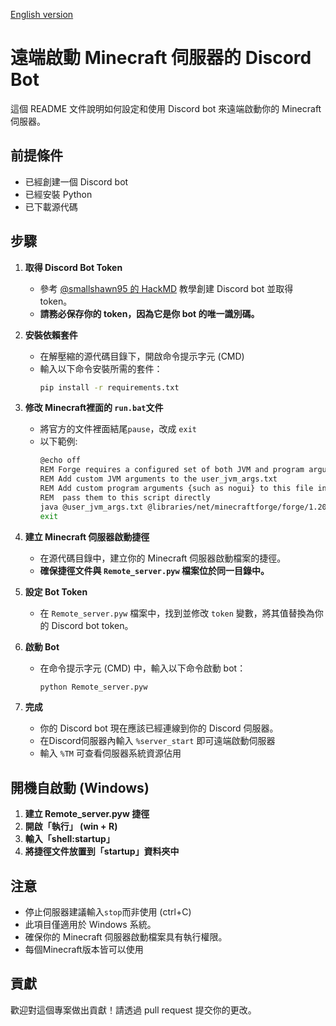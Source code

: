 [English version](/language/english.md)
# 遠端啟動 Minecraft 伺服器的 Discord Bot

這個 README 文件說明如何設定和使用 Discord bot 來遠端啟動你的 Minecraft 伺服器。

## 前提條件

* 已經創建一個 Discord bot
* 已經安裝 Python
* 已下載源代碼

## 步驟

1. **取得 Discord Bot Token**
    * 參考 [@smallshawn95 的 HackMD](https://hackmd.io/@smallshawn95/python_discord_bot_base) 教學創建 Discord bot 並取得 token。
    * **請務必保存你的 token，因為它是你 bot 的唯一識別碼。**

2. **安裝依賴套件**
    * 在解壓縮的源代碼目錄下，開啟命令提示字元 (CMD) 
    * 輸入以下命令安裝所需的套件：
        ```bash
        pip install -r requirements.txt
        ```

3. **修改 Minecraft裡面的 `run.bat`文件**
    * 將官方的文件裡面結尾`pause`，改成 `exit`
    * 以下範例:
        ```bash
        @echo off
        REM Forge requires a configured set of both JVM and program arguments.
        REM Add custom JVM arguments to the user_jvm_args.txt
        REM Add custom program arguments {such as nogui} to this file in the next line before the %* or
        REM  pass them to this script directly
        java @user_jvm_args.txt @libraries/net/minecraftforge/forge/1.20.1-47.2.0/win_args.txt %*
        exit
        ```

4. **建立 Minecraft 伺服器啟動捷徑**
    * 在源代碼目錄中，建立你的 Minecraft 伺服器啟動檔案的捷徑。
    * **確保捷徑文件與 `Remote_server.pyw` 檔案位於同一目錄中。**

5. **設定 Bot Token**
    * 在 `Remote_server.pyw` 檔案中，找到並修改 `token` 變數，將其值替換為你的 Discord bot token。

6. **啟動 Bot**
    * 在命令提示字元 (CMD) 中，輸入以下命令啟動 bot：
        ```bash
        python Remote_server.pyw
        ```

7. **完成**
    * 你的 Discord bot 現在應該已經連線到你的 Discord 伺服器。
    * 在Discord伺服器內輸入 `%server_start` 即可遠端啟動伺服器
    * 輸入 `%TM` 可查看伺服器系統資源佔用

## 開機自啟動 (Windows)

1. **建立 Remote_server.pyw 捷徑**
2. **開啟「執行」 (win + R)**
3. **輸入「shell:startup」**
4. **將捷徑文件放置到「startup」資料夾中**

## 注意

* 停止伺服器建議輸入`stop`而非使用 (ctrl+C)
* 此項目僅適用於 Windows 系統。
* 確保你的 Minecraft 伺服器啟動檔案具有執行權限。
* 每個Minecraft版本皆可以使用

## 貢獻

歡迎對這個專案做出貢獻！請透過 pull request 提交你的更改。